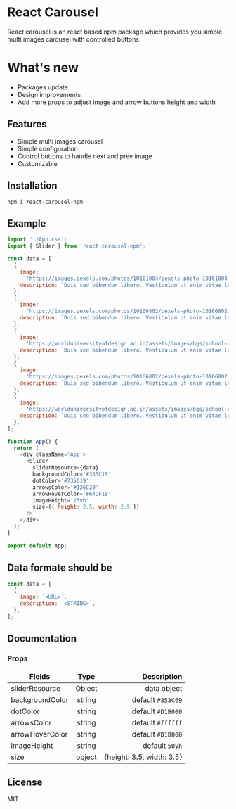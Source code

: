 # React Carousel

React carousel is an react based npm package which provides you simple multi images carousel with controlled buttons.

# What's new

- Packages update
- Design improvements
- Add more props to adjust image and arrow buttons height and width

## Features

- Simple multi images carousel
- Simple configuration
- Control buttons to handle next and prev image
- Customizable

## Installation

`npm i react-carousel-npm`

## Example

```js
import './App.css';
import { Slider } from 'react-carousel-npm';

const data = [
  {
    image:
      'https://images.pexels.com/photos/10161004/pexels-photo-10161004.jpeg?auto=compress&cs=tinysrgb&dpr=2&h=750&w=1260',
    description: `Duis sed bibendum libero. Vestibulum ut enim vitae leo finibus condimentum ut sit amet quam. Maecenas eget malesuada sem, id ultrices diam. `,
  },
  {
    image:
      'https://images.pexels.com/photos/10166802/pexels-photo-10166802.jpeg?auto=compress&cs=tinysrgb&dpr=2&h=750&w=1260',
    description: `Duis sed bibendum libero. Vestibulum ut enim vitae leo finibus condimentum ut sit amet quam. Maecenas eget malesuada sem, id ultrices diam. `,
  },
  {
    image:
      'https://worlduniversityofdesign.ac.in/assets/images/bgs/school-of-visual-arts-banner.jpg',
    description: `Duis sed bibendum libero. Vestibulum ut enim vitae leo finibus condimentum ut sit amet quam. Maecenas eget malesuada sem, id ultrices diam. `,
  },
  {
    image:
      'https://images.pexels.com/photos/10166802/pexels-photo-10166802.jpeg?auto=compress&cs=tinysrgb&dpr=2&h=750&w=1260',
    description: `Duis sed bibendum libero. Vestibulum ut enim vitae leo finibus condimentum ut sit amet quam. Maecenas eget malesuada sem, id ultrices diam. `,
  },
  {
    image:
      'https://worlduniversityofdesign.ac.in/assets/images/bgs/school-of-visual-arts-banner.jpg',
    description: `Duis sed bibendum libero. Vestibulum ut enim vitae leo finibus condimentum ut sit amet quam. Maecenas eget malesuada sem, id ultrices diam. `,
  },
];

function App() {
  return (
    <div className='App'>
      <Slider
        sliderResource={data}
        backgroundColor='#333C19'
        dotColor='#735C19'
        arrowsColor='#126C20'
        arrowHoverColor='#64DF18'
        imageHeight='25vh'
        size={{ height: 2.5, width: 2.5 }}
      />
    </div>
  );
}

export default App;
```

## Data formate should be

```js
const data = [
  {
    image: `<URL>`,
    description: `<STRING>`,
  },
];
```

## Documentation

### Props

| Fields          |  Type  |               Description |
| --------------- | :----: | ------------------------: |
| sliderResource  | Object |               data object |
| backgroundColor | string |         default `#353C69` |
| dotColor        | string |         default `#D1B000` |
| arrowsColor     | string |         default `#ffffff` |
| arrowHoverColor | string |         default `#D1B000` |
| imageHeight     | string |            default `50vh` |
| size            | object | {height: 3.5, width: 3.5} |

## License

MIT
